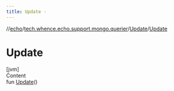 ```yaml
---
title: Update -
---
```

//[echo](../../index.md)/[tech.whence.echo.support.mongo.querier](../index.md)/[Update](index.md)/[Update](-update.md)



# Update  
[jvm]  
Content  
fun [Update](-update.md)()  



